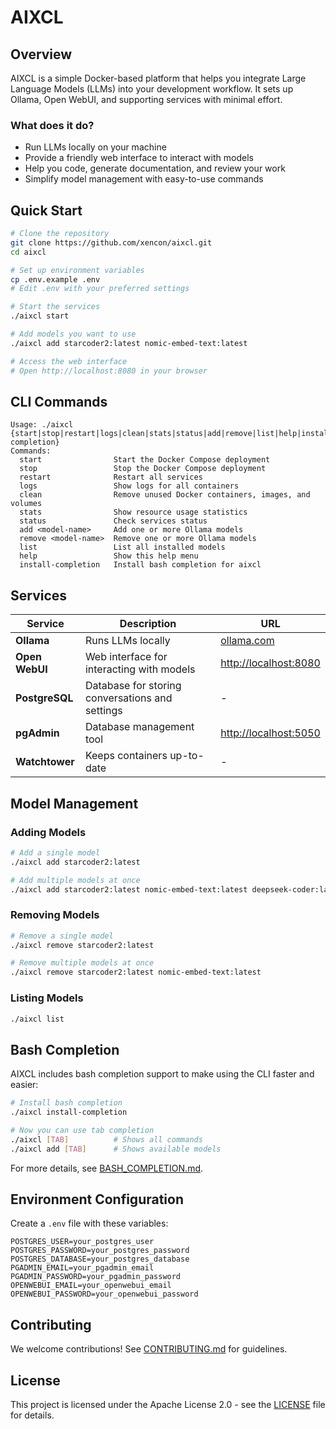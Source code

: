 # AIXCL

## Overview
AIXCL is a simple Docker-based platform that helps you integrate Large Language Models (LLMs) into your development workflow. It sets up Ollama, Open WebUI, and supporting services with minimal effort.

### What does it do?
- Run LLMs locally on your machine
- Provide a friendly web interface to interact with models
- Help you code, generate documentation, and review your work
- Simplify model management with easy-to-use commands

## Quick Start

```bash
# Clone the repository
git clone https://github.com/xencon/aixcl.git
cd aixcl

# Set up environment variables
cp .env.example .env
# Edit .env with your preferred settings

# Start the services
./aixcl start

# Add models you want to use
./aixcl add starcoder2:latest nomic-embed-text:latest

# Access the web interface
# Open http://localhost:8080 in your browser
```

## CLI Commands

```
Usage: ./aixcl {start|stop|restart|logs|clean|stats|status|add|remove|list|help|install-completion}
Commands:
  start                Start the Docker Compose deployment
  stop                 Stop the Docker Compose deployment
  restart              Restart all services
  logs                 Show logs for all containers
  clean                Remove unused Docker containers, images, and volumes
  stats                Show resource usage statistics
  status               Check services status
  add <model-name>     Add one or more Ollama models
  remove <model-name>  Remove one or more Ollama models
  list                 List all installed models
  help                 Show this help menu
  install-completion   Install bash completion for aixcl
```

## Services

| Service | Description | URL |
|---------|-------------|-----|
| **Ollama** | Runs LLMs locally | [ollama.com](https://ollama.com) |
| **Open WebUI** | Web interface for interacting with models | [http://localhost:8080](http://localhost:8080) |
| **PostgreSQL** | Database for storing conversations and settings | - |
| **pgAdmin** | Database management tool | [http://localhost:5050](http://localhost:5050) |
| **Watchtower** | Keeps containers up-to-date | - |

## Model Management

### Adding Models
```bash
# Add a single model
./aixcl add starcoder2:latest

# Add multiple models at once
./aixcl add starcoder2:latest nomic-embed-text:latest deepseek-coder:latest
```

### Removing Models
```bash
# Remove a single model
./aixcl remove starcoder2:latest

# Remove multiple models at once
./aixcl remove starcoder2:latest nomic-embed-text:latest
```

### Listing Models
```bash
./aixcl list
```

## Bash Completion

AIXCL includes bash completion support to make using the CLI faster and easier:

```bash
# Install bash completion
./aixcl install-completion

# Now you can use tab completion
./aixcl [TAB]          # Shows all commands
./aixcl add [TAB]      # Shows available models
```

For more details, see [BASH_COMPLETION.md](./BASH_COMPLETION.md).

## Environment Configuration

Create a `.env` file with these variables:
```
POSTGRES_USER=your_postgres_user
POSTGRES_PASSWORD=your_postgres_password
POSTGRES_DATABASE=your_postgres_database
PGADMIN_EMAIL=your_pgadmin_email
PGADMIN_PASSWORD=your_pgadmin_password
OPENWEBUI_EMAIL=your_openwebui_email
OPENWEBUI_PASSWORD=your_openwebui_password
```

## Contributing

We welcome contributions! See [CONTRIBUTING.md](./CONTRIBUTING.md) for guidelines.

## License
This project is licensed under the Apache License 2.0 - see the [LICENSE](./LICENSE) file for details.
